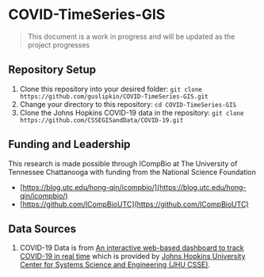 # COVID-TimeSeries-GIS

> This document is a work in progress and will be updated as the project progresses

## Repository Setup

1. Clone this repository into your desired folder: `git clone https://github.com/guslipkin/COVID-TimeSeries-GIS.git`
2. Change your directory to this repository: `cd COVID-TimeSeries-GIS`
3. Clone the Johns Hopkins COVID-19 data in the repository: `git clone https://github.com/CSSEGISandData/COVID-19.git`

## Funding and Leadership

This research is made possible through ICompBio at The University of Tennessee Chattanooga with funding from the National Science Foundation

- [https://blog.utc.edu/hong-qin/icompbio/](https://blog.utc.edu/hong-qin/icompbio/)
- [https://github.com/ICompBioUTC](https://github.com/ICompBioUTC)

## Data Sources

1. COVID-19 Data is from [An interactive web-based dashboard to track COVID-19 in real time](https://doi.org/10.1016/S1473-3099(20)30120-1) which is provided by [Johns Hopkins University Center for Systems Science and Engineering (JHU CSSE)](https://systems.jhu.edu/).



